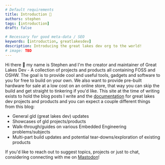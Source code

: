 ```yaml
---
# Default requirements
title: Introduction 👋
authors: stephen
tags: [introduction]
draft: false

# Necessary for good meta-data / SEO
keywords: [introduction, greatlakesdev]
description: Introducing the great lakes dev org to the world!
# image: TBD
---
```


Hi there 👋 my name is Stephen and I'm the creator and maintainer of Great Lakes Dev - A collection of projects and products all containing FOSS and OSHW. The goal is to provide cool and useful tools, gadgets and software to you for free to build on your own.<!--truncate--> We also want to provide pre-built hardware for sale at a low cost on an online store, that way you can skip the build and get straight to tinkering if you'd like. This site at the time of writing exists to hold the blog posts I write and the [documentation](/docs) for great lakes dev projects and products and you can expect a couple different things from this blog:
- General gld (great lakes dev) updates
- Showcases of gld projects/products
- Walk-through/guides on various Embedded Engineering problems/subjects
- Multi-part build updates and potential tear-downs/exploration of existing products

If you'd like to reach out to suggest topics, projects or just to chat, considering connecting with me on [Mastodon](https://fosstodon.org/@stephendpmurphy)!
